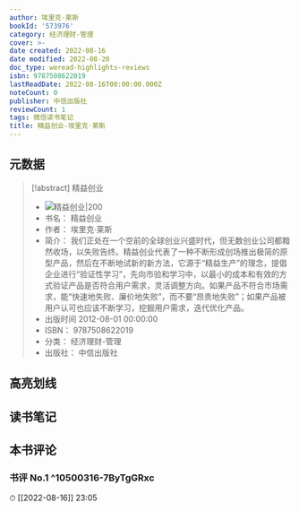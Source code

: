 ```yaml
---
author: 埃里克·莱斯
bookId: '573976'
category: 经济理财-管理
cover: >-
date created: 2022-08-16
date modified: 2022-08-20
doc_type: weread-highlights-reviews
isbn: 9787508622019
lastReadDate: 2022-08-16T00:00:00.000Z
noteCount: 0
publisher: 中信出版社
reviewCount: 1
tags: 微信读书笔记
title: 精益创业-埃里克·莱斯
---
```


## 元数据

> [!abstract] 精益创业
> - ![ 精益创业|200](https://wfqqreader-1252317822.image.myqcloud.com/cover/976/573976/t7_573976.jpg)
> - 书名： 精益创业
> - 作者： 埃里克·莱斯
> - 简介： 我们正处在一个空前的全球创业兴盛时代，但无数创业公司都黯然收场，以失败告终。精益创业代表了一种不断形成创场推出极简的原型产品，然后在不断地试新的新方法，它源于“精益生产”的理念，提倡企业进行“验证性学习”，先向市验和学习中，以最小的成本和有效的方式验证产品是否符合用户需求，灵活调整方向。如果产品不符合市场需求，能“快速地失败、廉价地失败”，而不要“昂贵地失败”；如果产品被用户认可也应该不断学习，挖掘用户需求，迭代优化产品。
> - 出版时间 2012-08-01 00:00:00
> - ISBN： 9787508622019
> - 分类： 经济理财-管理
> - 出版社： 中信出版社

## 高亮划线

## 读书笔记

## 本书评论

### 书评 No.1 ^10500316-7ByTgGRxc

⏱ [[2022-08-16]] 23:05
